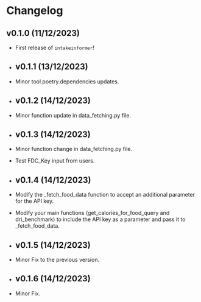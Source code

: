 # Changelog

<!--next-version-placeholder-->

## v0.1.0 (11/12/2023)

- First release of `intakeinformer`!

- ## v0.1.1 (13/12/2023)

- Minor tool.poetry.dependencies updates.

- ## v0.1.2 (14/12/2023)
- Minor function update in data_fetching.py file.

-  ## v0.1.3 (14/12/2023)
- Minor function change in data_fetching.py file.
- Test FDC_Key input from users.

-  ## v0.1.4 (14/12/2023)
- Modify the _fetch_food_data function to accept an additional parameter for the API key.
- Modify your main functions (get_calories_for_food_query and dri_benchmark) to include the API key as a parameter and pass it to _fetch_food_data.

-  ## v0.1.5 (14/12/2023)
- Minor Fix to the previous version.

-  ## v0.1.6 (14/12/2023)
- Minor Fix.